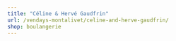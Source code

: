 ```yaml
---
title: "Céline & Hervé Gaudfrin"
url: /vendays-montalivet/celine-and-herve-gaudfrin/
shop: boulangerie
---
```


